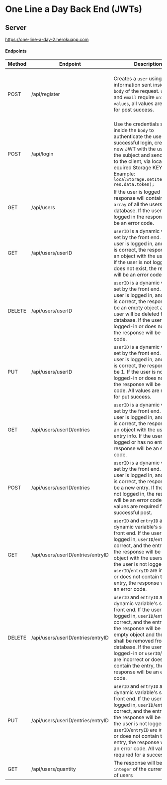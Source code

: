 # One Line a Day Back End (JWTs)

## Server
https://one-line-a-day-2.herokuapp.com

#### Endpoints

| Method | Endpoint      | Description                                                                   | body                  |
| ------ | ------------- | ----------------------------------------------------------------------------- | --------------------- |
| POST   | /api/register | Creates a `user` using the information sent inside the `body` of the request. `username` and `email` require `unique values`, all values are require for post success. | { "username": "string", "password": "string", "firstname": "string", "lastname": "string", "email": "string" } |
| POST   | /api/login | Use the credentials sent inside the `body` to authenticate the user. On successful login, create a new JWT with the user id as the subject and send it back to the client, via localstorage. equired Storage KEY: `jwt`. Example: `localStorage.setItem("jwt", res.data.token);`| {"username": "string", "password": "string"} |
| GET    | /api/users | If the user is logged in, the response will contain an `array` of all the users in the database. If the user is not logged in the response will be an error code. | --- |
| GET    | /api/users/userID | `userID` is a dynamic variable set by the front end. If the user is logged in, and `userID` is correct, the response will an object with the user info. If the user is not logged in or does not exist, the response will be an error code. | --- |
| DELETE | /api/users/userID | `userID` is a dynamic variable set by the front end. If the user is logged in, and `userID` is correct, the response will be an empty object and the user will be deleted from the database. If the user is not logged-in or does not exist, the response will be an error code. | --- |
| PUT    | /api/users/userID |  `userID` is a dynamic variable set by the front end. If the user is logged in, and `userID` is correct, the response will be 1. If the user is not logged-in or does not exist, the response will be an error code. All values are required for put success. | { "username": "string","password": "string","firstname": "string", "lastname": "string", "email": "string" } |
| GET    | /api/users/userID/entries | `userID` is a dynamic variable set by the front end. If the user is logged in, and `userID` is correct, the response will an object with the users entry info. If the user is not logged or has no entries, the response will be an error code. | --- |
| POST   | /api/users/userID/entries |`userID` is a dynamic variable set by the front end. If the user is logged in, and `userID` is correct, the response will be a new entry. If the user is not logged in, the response will be an error code. All values are required for a successful post. |{ "entry": "string", "user_id": `integer` equal to the associated `user` `id` }|
| GET    | /api/users/userID/entries/entryID | `userID` and `entryID` are dynamic variable's set by the front end. If the user is logged in, `userID`/`entryID` are correct, and the entry exists, the response will be an object with the users entry. If the user is not logged-in or `userID`/`entryID` are incorrect or does not contain the entry, the response will be an error code. | --- |
| DELETE | /api/users/userID/entries/entryID | `userID` and `entryID` are dynamic variable's set by the front end. If the user is logged in, `userID`/`entryID` are correct, and the entry exists, the response will be an empty object and the entry shall be removed from the database. If the user is not logged-in or `userID`/`entryID` are incorrect or does not contain the entry, the response will be an error code. | --- |
| PUT    | /api/users/userID/entries/entryID | `userID` and `entryID` are dynamic variable's set by the front end. If the user is logged in, `userID`/`entryID` are correct, and the entry exists, the response will be a 1. If the user is not logged-in or `userID`/`entryID` are incorrect or does not contain the entry, the response will be an error code. All values are required for a successful put. | { "entry": "string", "user_id": `integer` equal to the associated `user` `id` } |
| GET    | /api/users/quantity | The response will be the `integer` of the current QTY of users | --- |